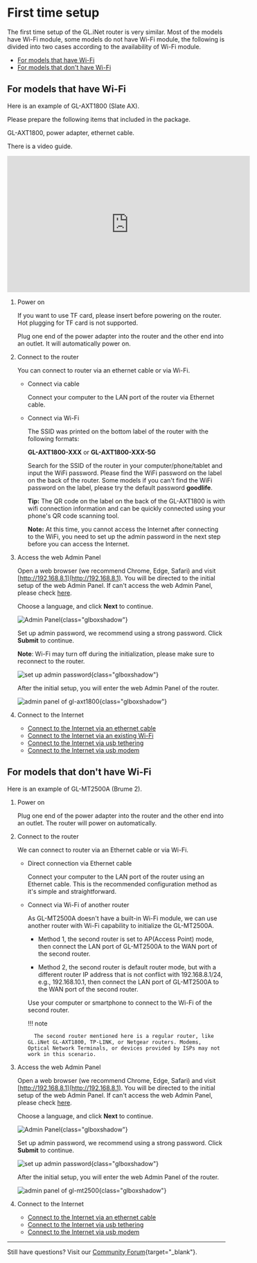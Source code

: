 # First time setup

The first time setup of the GL.iNet router is very similar. Most of the models have Wi-Fi module, some models do not have Wi-Fi module, the following is divided into two cases according to the availability of Wi-Fi module.

* [For models that have Wi-Fi](#for-models-that-have-wi-fi)
* [For models that don't have Wi-Fi](#for-models-that-dont-have-wi-fi)

## For models that have Wi-Fi

Here is an example of GL-AXT1800 (Slate AX).

Please prepare the following items that included in the package.

GL-AXT1800, power adapter, ethernet cable.

There is a video guide.

<iframe width="560" height="315" src="https://www.youtube.com/embed/3dm0w5kjAlc" title="YouTube video player" frameborder="0" allow="accelerometer; autoplay; clipboard-write; encrypted-media; gyroscope; picture-in-picture" allowfullscreen></iframe>

1. Power on

    If you want to use TF card, please insert before powering on the router. Hot plugging for TF card is not supported.

    Plug one end of the power adapter into the router and the other end into an outlet. It will automatically power on.

2. Connect to the router

    You can connect to router via an ethernet cable or via Wi-Fi.

    * Connect via cable

        Connect your computer to the LAN port of the router via Ethernet cable.

    * Connect via Wi-Fi

        The SSID was printed on the bottom label of the router with the following formats:

        **GL-AXT1800-XXX** or **GL-AXT1800-XXX-5G**

        Search for the SSID of the router in your computer/phone/tablet and input the WiFi password. Please find the WiFi password on the label on the back of the router. Some models if you can't find the WiFi password on the label, please try the default password **goodlife**.

        **Tip:** The QR code on the label on the back of the GL-AXT1800 is with wifi connection information and can be quickly connected using your phone's QR code scanning tool.

        **Note:** At this time, you cannot access the Internet after connecting to the WiFi, you need to set up the admin password in the next step before you can access the Internet.

3. Access the web Admin Panel

    Open a web browser (we recommend Chrome, Edge, Safari) and visit [http://192.168.8.1](http://192.168.8.1). You will be directed to the initial setup of the web Admin Panel. If can't access the web Admin Panel, please check [here](cannot_access_web_admin_panel.md).

    Choose a language, and click **Next** to continue.

    ![Admin Panel](https://static.gl-inet.com/docs/router/en/4/tutorials/first_time_setup/admin_panel_first_time_login.png){class="glboxshadow"}

    Set up admin password, we recommend using a strong password. Click **Submit** to continue.

    **Note**: Wi-Fi may turn off during the initialization, please make sure to reconnect to the router.

    ![set up admin password](https://static.gl-inet.com/docs/router/en/4/tutorials/first_time_setup/set_up_your_admin_password.png){class="glboxshadow"}

    After the initial setup, you will enter the web Admin Panel of the router.

    ![admin panel of gl-axt1800](https://static.gl-inet.com/docs/router/en/4/tutorials/first_time_setup/admin_panel_gl-axt1800.png){class="glboxshadow"}

4. Connect to the Internet

    * [Connect to the Internet via an ethernet cable](../interface_guide/internet_ethernet.md)
    * [Connect to the Internet via an existing Wi-Fi](../interface_guide/internet_repeater.md)
    * [Connect to the Internet via usb tethering](../interface_guide/internet_tethering.md)
    * [Connect to the Internet via usb modem](../interface_guide/internet_cellular.md)

## For models that don't have Wi-Fi

Here is an example of GL-MT2500A (Brume 2).

1. Power on

    Plug one end of the power adapter into the router and the other end into an outlet. The router will power on automatically.

2. Connect to the router

    We can connect to router via an Ethernet cable or via Wi-Fi.

    * Direct connection via Ethernet cable

        Connect your computer to the LAN port of the router using an Ethernet cable. This is the recommended configuration method as it's simple and straightforward.

    * Connect via Wi-Fi of another router

        As GL-MT2500A doesn't have a built-in Wi-Fi module, we can use another router with Wi-Fi capability to initialize the GL-MT2500A.

        * Method 1, the second router is set to AP(Access Point) mode, then connect the LAN port of GL-MT2500A to the WAN port of the second router.

        * Method 2, the second router is default router mode, but with a different router IP address that is not conflict with 192.168.8.1/24, e.g., 192.168.10.1, then connect the LAN port of GL-MT2500A to the WAN port of the second router.

        Use your computer or smartphone to connect to the Wi-Fi of the second router.

        !!! note
        
            The second router mentioned here is a regular router, like GL.iNet GL-AXT1800, TP-LINK, or Netgear routers. Modems, Optical Network Terminals, or devices provided by ISPs may not work in this scenario.

3. Access the web Admin Panel

    Open a web browser (we recommend Chrome, Edge, Safari) and visit [http://192.168.8.1](http://192.168.8.1). You will be directed to the initial setup of the web Admin Panel. If can't access the web Admin Panel, please check [here](cannot_access_web_admin_panel.md).

    Choose a language, and click **Next** to continue.

    ![Admin Panel](https://static.gl-inet.com/docs/router/en/4/tutorials/first_time_setup/admin_panel_first_time_login_gl-mt2500.png){class="glboxshadow"}

    Set up admin password, we recommend using a strong password. Click **Submit** to continue.

    ![set up admin password](https://static.gl-inet.com/docs/router/en/4/tutorials/first_time_setup/set_up_your_admin_password_gl-mt2500.png){class="glboxshadow"}

    After the initial setup, you will enter the web Admin Panel of the router.

    ![admin panel of gl-mt2500](https://static.gl-inet.com/docs/router/en/4/tutorials/first_time_setup/admin_panel_gl-mt2500.png){class="glboxshadow"}

4. Connect to the Internet

    * [Connect to the Internet via an ethernet cable](../interface_guide/internet_ethernet.md)
    * [Connect to the Internet via usb tethering](../interface_guide/internet_tethering.md)
    * [Connect to the Internet via usb modem](../interface_guide/internet_cellular.md)

---

Still have questions? Visit our [Community Forum](https://forum.gl-inet.com){target="_blank"}.
